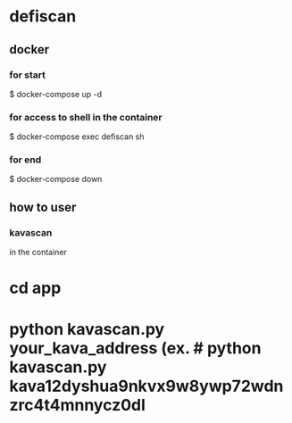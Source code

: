 # defiscan

## docker
### for start

$ docker-compose up -d

### for access to shell in the container

$ docker-compose exec defiscan sh

### for end

$ docker-compose down

## how to user
### kavascan
in the container

# cd app
# python kavascan.py your_kava_address  (ex. # python kavascan.py kava12dyshua9nkvx9w8ywp72wdnzrc4t4mnnycz0dl
